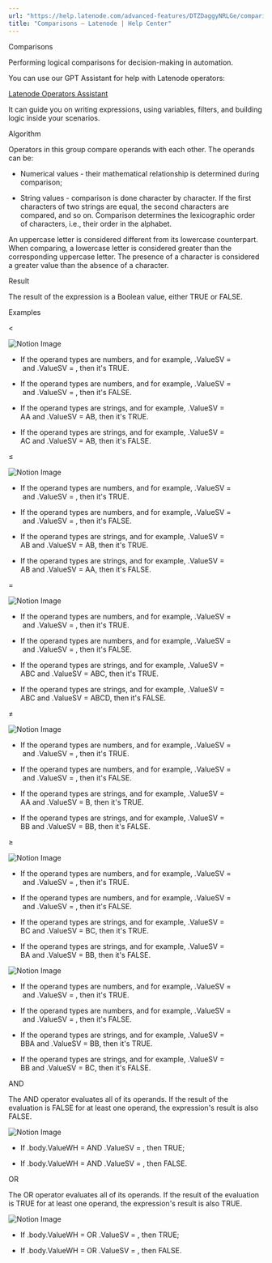```yaml
---
url: "https://help.latenode.com/advanced-features/DTZDaggyNRLGe/comparisons/DTZDagfqfmFLTmSKCLp"
title: "Comparisons – Latenode | Help Center"
---
```


 Comparisons

Performing logical comparisons for decision-making in automation.




You can use our GPT Assistant for help with Latenode operators:

 [Latenode Operators Assistant](https://chatgpt.com/g/g-dcbebf-latenode-operators-assistant)

It can guide you on writing expressions, using variables, filters, and building logic inside your scenarios.

 Algorithm

Operators in this group compare operands with each other. The operands can be:

- Numerical values - their mathematical relationship is determined during comparison;

- String values - comparison is done character by character. If the first characters of two strings are equal, the second characters are compared, and so on. Comparison determines the lexicographic order of characters, i.e., their order in the alphabet.



An uppercase letter is considered different from its lowercase counterpart. When comparing, a lowercase letter is considered greater than the corresponding uppercase letter. The presence of a character is considered a greater value than the absence of a character.

 Result

The result of the expression is a Boolean value, either TRUE or FALSE.

 Examples

 <

![Notion Image](https://www.notion.so/image/https%A%F%Fprod-files-secure.s.us-west-.amazonaws.com%Fccfdb-c-b-b-fdeccfd%Feaae-bea---dcdecdde%FUntitled.png?table=block&id=d-a--c-fdcaae&cache=v)

- If the operand types are numbers, and for example, .ValueSV =  and .ValueSV = , then it's TRUE.

- If the operand types are numbers, and for example, .ValueSV =  and .ValueSV = , then it's FALSE.

- If the operand types are strings, and for example, .ValueSV = AA and .ValueSV = AB, then it's TRUE.

- If the operand types are strings, and for example, .ValueSV = AC and .ValueSV = AB, then it's FALSE.

 ≤

![Notion Image](https://www.notion.so/image/https%A%F%Fprod-files-secure.s.us-west-.amazonaws.com%Fccfdb-c-b-b-fdeccfd%Fbdd-bb-b-b-ecde%FUntitled.png?table=block&id=d-a-bb-d-ceadba&cache=v)

- If the operand types are numbers, and for example, .ValueSV =  and .ValueSV = , then it's TRUE.

- If the operand types are numbers, and for example, .ValueSV =  and .ValueSV = , then it's FALSE.

- If the operand types are strings, and for example, .ValueSV = AB and .ValueSV = AB, then it's TRUE.

- If the operand types are strings, and for example, .ValueSV = AB and .ValueSV = AA, then it's FALSE.

 =

![Notion Image](https://www.notion.so/image/https%A%F%Fprod-files-secure.s.us-west-.amazonaws.com%Fccfdb-c-b-b-fdeccfd%Feab---bd-eae%FUntitled.png?table=block&id=d-a-e-eb-cdbe&cache=v)

- If the operand types are numbers, and for example, .ValueSV =  and .ValueSV = , then it's TRUE.

- If the operand types are numbers, and for example, .ValueSV =  and .ValueSV = , then it's FALSE.

- If the operand types are strings, and for example, .ValueSV = ABC and .ValueSV = ABC, then it's TRUE.

- If the operand types are strings, and for example, .ValueSV = ABC and .ValueSV = ABCD, then it's FALSE.

 ≠

![Notion Image](https://www.notion.so/image/https%A%F%Fprod-files-secure.s.us-west-.amazonaws.com%Fccfdb-c-b-b-fdeccfd%Fde-f-bc-b-cfbd%FUntitled.png?table=block&id=d-a-d-b-fdfcb&cache=v)

- If the operand types are numbers, and for example, .ValueSV =  and .ValueSV = , then it's TRUE.

- If the operand types are numbers, and for example, .ValueSV =  and .ValueSV = , then it's FALSE.

- If the operand types are strings, and for example, .ValueSV = AA and .ValueSV = B, then it's TRUE.

- If the operand types are strings, and for example, .ValueSV = BB and .ValueSV = BB, then it's FALSE.

 ≥

![Notion Image](https://www.notion.so/image/https%A%F%Fprod-files-secure.s.us-west-.amazonaws.com%Fccfdb-c-b-b-fdeccfd%Fbc-a-f-aa-bbfac%FUntitled.png?table=block&id=d-a-ad-ac-eaaefc&cache=v)

- If the operand types are numbers, and for example, .ValueSV =  and .ValueSV = , then it's TRUE.

- If the operand types are numbers, and for example, .ValueSV =  and .ValueSV = , then it's FALSE.

- If the operand types are strings, and for example, .ValueSV = BC and .ValueSV = BC, then it's TRUE.

- If the operand types are strings, and for example, .ValueSV = BA and .ValueSV = BB, then it's FALSE.

 >

![Notion Image](https://www.notion.so/image/https%A%F%Fprod-files-secure.s.us-west-.amazonaws.com%Fccfdb-c-b-b-fdeccfd%Feb-b-a-aa-dcedebafe%FUntitled.png?table=block&id=d-a-ab-b-ebcb&cache=v)

- If the operand types are numbers, and for example, .ValueSV =  and .ValueSV = , then it's TRUE.

- If the operand types are numbers, and for example, .ValueSV =  and .ValueSV = , then it's FALSE.

- If the operand types are strings, and for example, .ValueSV = BBA and .ValueSV = BB, then it's TRUE.

- If the operand types are strings, and for example, .ValueSV = BB and .ValueSV = BC, then it's FALSE.

 AND

The AND operator evaluates all of its operands. If the result of the evaluation is FALSE for at least one operand, the expression's result is also FALSE.

![Notion Image](https://www.notion.so/image/https%A%F%Fs-us-west-.amazonaws.com%Fsecure.notion-static.com%Ffcb-d-fbb-bd-aed%FUntitled.png?table=block&id=d-a--c-fccf&cache=v)

- If .body.ValueWH =  AND .ValueSV = , then TRUE;

- If .body.ValueWH =  AND .ValueSV = , then FALSE.

 OR

The OR operator evaluates all of its operands. If the result of the evaluation is TRUE for at least one operand, the expression's result is also TRUE.

![Notion Image](https://www.notion.so/image/https%A%F%Fs-us-west-.amazonaws.com%Fsecure.notion-static.com%Faa-dee-ea-ad-dbfbeed%FUntitled.png?table=block&id=d-a-a-b-dafebdc&cache=v)

- If .body.ValueWH =  OR .ValueSV = , then TRUE;

- If .body.ValueWH =  OR .ValueSV = , then FALSE.